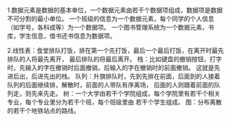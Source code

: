 ﻿1.数据元素是数据的基本单位，一个数据元素由若干个数据项组成，数据项是数据不可分割的最小单位。
一个班级的信息为一个数据元素，每个同学的个人信息（如学号，各科成等）为一个数据项。
一个图书管理系统为一个数据元素，书库，学生信息，借书还书信息为数据项。

2.线性表：食堂排队打饭，排在第一个先打饭，最后一个最后打饭，在离开时最先排队的人将最先离开，
         最后排队的将最后离开。
  栈：比如键盘的撤销按钮，打字时，先输入的字在撤销时后面撤销，后输入的字在撤销时的前面撤销。
      这就是先进后出，后进先出的栈。
  队列：升旗排队时，先到先排在前面，后面到的人接着队列的后面继续排，解散时，前面的人带队有序离场，
       后面的人则跟着前面的队列走，则先来先走。
  树：一个大学由若干个学院组成，每个学院里有若干个相关专业，每个专业里分为若干个班，每个班级里由
      若干个学生组成。
  图：分布离散的若干个地铁站点的路线。
